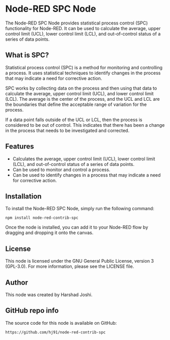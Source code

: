 # Node-RED SPC Node

The Node-RED SPC Node provides statistical process control (SPC) functionality for Node-RED. It can be used to calculate the average, upper control limit (UCL), lower control limit (LCL), and out-of-control status of a series of data points.

## What is SPC?

Statistical process control (SPC) is a method for monitoring and controlling a process. It uses statistical techniques to identify changes in the process that may indicate a need for corrective action.

SPC works by collecting data on the process and then using that data to calculate the average, upper control limit (UCL), and lower control limit (LCL). The average is the center of the process, and the UCL and LCL are the boundaries that define the acceptable range of variation for the process.

If a data point falls outside of the UCL or LCL, then the process is considered to be out of control. This indicates that there has been a change in the process that needs to be investigated and corrected.

## Features

* Calculates the average, upper control limit (UCL), lower control limit (LCL), and out-of-control status of a series of data points.
* Can be used to monitor and control a process.
* Can be used to identify changes in a process that may indicate a need for corrective action.

## Installation

To install the Node-RED SPC Node, simply run the following command:

```
npm install node-red-contrib-spc
```

Once the node is installed, you can add it to your Node-RED flow by dragging and dropping it onto the canvas.

## License

This node is licensed under the GNU General Public License, version 3 (GPL-3.0). For more information, please see the LICENSE file.

## Author

This node was created by Harshad Joshi.

## GitHub repo info

The source code for this node is available on GitHub:

```
https://github.com/hj91/node-red-contrib-spc
```

